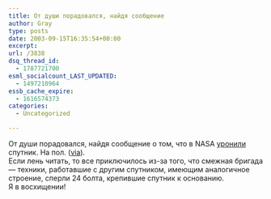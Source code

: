```yaml
---
title: От души порадовался, найдя сообщение
author: Gray
type: posts
date: 2003-09-15T16:35:54+00:00
excerpt:
url: /3838
dsq_thread_id:
  - 1787721700
esml_socialcount_LAST_UPDATED:
  - 1497210964
essb_cache_expire:
  - 1616574373
categories:
  - Uncategorized

---
```








От души порадовался, найдя сообщение о том, что в NASA <a href="http://www.spaceref.com/news/viewsr.html?pid=10299" target="_blank">уронили</a> спутник. На пол. (<a href="http://www.livejournal.com/users/yorool_gui/" target="_blank">via</a>).  
<img src="http://www.searchengines.ru/blog/images/9.6.2003_05.med" alt="" border="0" />  
Если лень читать, то все приключилось из-за того, что смежная бригада &#8212; техники, работавшие с другим спутником, имеющим аналогичное строение, сперли 24 болта, крепившие спутник к основанию.  
Я в восхищении!